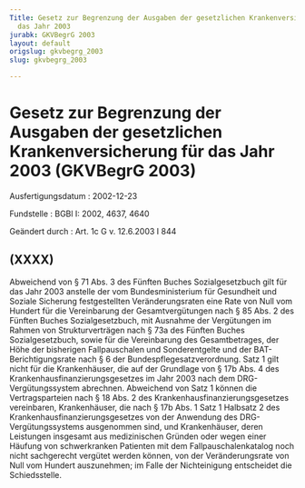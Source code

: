 ```yaml
---
Title: Gesetz zur Begrenzung der Ausgaben der gesetzlichen Krankenversicherung für
  das Jahr 2003
jurabk: GKVBegrG 2003
layout: default
origslug: gkvbegrg_2003
slug: gkvbegrg_2003

---
```


# Gesetz zur Begrenzung der Ausgaben der gesetzlichen Krankenversicherung für das Jahr 2003 (GKVBegrG 2003)

Ausfertigungsdatum
:   2002-12-23

Fundstelle
:   BGBl I: 2002, 4637, 4640

Geändert durch
:   Art. 1c G v. 12.6.2003 I 844


## (XXXX)

Abweichend von § 71 Abs. 3 des Fünften Buches Sozialgesetzbuch gilt für das Jahr 2003 anstelle der vom Bundesministerium für Gesundheit und Soziale Sicherung festgestellten Veränderungsraten eine Rate von Null vom Hundert für die Vereinbarung der Gesamtvergütungen nach § 85 Abs. 2 des Fünften Buches Sozialgesetzbuch, mit Ausnahme der Vergütungen im Rahmen von Strukturverträgen nach § 73a des Fünften Buches Sozialgesetzbuch, sowie für die Vereinbarung des Gesamtbetrages, der Höhe der bisherigen Fallpauschalen und Sonderentgelte und der BAT-Berichtigungsrate nach § 6 der Bundespflegesatzverordnung. Satz 1 gilt nicht für die Krankenhäuser, die auf der Grundlage von § 17b Abs. 4 des Krankenhausfinanzierungsgesetzes im Jahr 2003 nach dem DRG-Vergütungssystem abrechnen. Abweichend von Satz 1 können die Vertragsparteien nach § 18 Abs. 2 des Krankenhausfinanzierungsgesetzes vereinbaren, Krankenhäuser, die nach § 17b Abs. 1 Satz 1 Halbsatz 2 des Krankenhausfinanzierungsgesetzes von der Anwendung des DRG-Vergütungssystems ausgenommen sind, und Krankenhäuser, deren Leistungen insgesamt aus medizinischen Gründen oder wegen einer Häufung von schwerkranken Patienten mit dem Fallpauschalenkatalog noch nicht sachgerecht vergütet werden können, von der Veränderungsrate von Null vom Hundert auszunehmen; im Falle der Nichteinigung entscheidet die Schiedsstelle.

